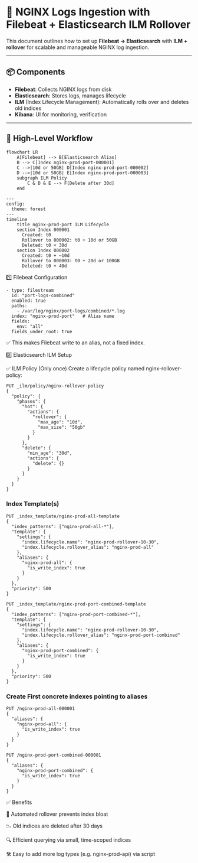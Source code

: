 # 📝 NGINX Logs Ingestion with Filebeat + Elasticsearch ILM Rollover

This document outlines how to set up **Filebeat → Elasticsearch** with **ILM + rollover** for scalable and manageable NGINX log ingestion.

---

## 📦 Components

- **Filebeat**: Collects NGINX logs from disk
- **Elasticsearch**: Stores logs, manages lifecycle
- **ILM** (Index Lifecycle Management): Automatically rolls over and deletes old indices
- **Kibana**: UI for monitoring, verification

---

## 🔁 High-Level Workflow


```mermaid
flowchart LR
    A[Filebeat] --> B[Elasticsearch Alias]
    B --> C[Index nginx-prod-port-000001]
    C -->|10d or 50GB| D[Index nginx-prod-port-000002]
    D -->|10d or 50GB| E[Index nginx-prod-port-000003]
    subgraph ILM Policy
        C & D & E --> F[Delete after 30d]
    end
```

```mermaid
---
config:
  theme: forest
---
timeline
    title nginx-prod-port ILM Lifecycle
    section Index 000001
      Created: t0
      Rollover to 000002: t0 + 10d or 50GB
      Deleted: t0 + 30d
    section Index 000002
      Created: t0 + ~10d
      Rollover to 000003: t0 + 20d or 100GB
      Deleted: t0 + 40d
```
1️⃣ Filebeat Configuration
```
- type: filestream
  id: "port-logs-combined"
  enabled: true
  paths:
    - /var/log/nginx/port-logs/combined/*.log
  index: "nginx-prod-port"   # Alias name
  fields:
    env: "all"
  fields_under_root: true
```
✅ This makes Filebeat write to an alias, not a fixed index.

2️⃣ Elasticsearch ILM Setup


✅ ILM Policy (Only once)
Create a lifecycle policy named nginx-rollover-policy:
```
PUT _ilm/policy/nginx-rollover-policy
{
  "policy": {
    "phases": {
      "hot": {
        "actions": {
          "rollover": {
            "max_age": "10d",
            "max_size": "50gb"
          }
        }
      },
      "delete": {
        "min_age": "30d",
        "actions": {
          "delete": {}
        }
      }
    }
  }
}
```

### Index Template(s)

```
PUT _index_template/nginx-prod-all-template
{
  "index_patterns": ["nginx-prod-all-*"],
  "template": {
    "settings": {
      "index.lifecycle.name": "nginx-prod-rollover-10-30",
      "index.lifecycle.rollover_alias": "nginx-prod-all"
    },
    "aliases": {
      "nginx-prod-all": {
        "is_write_index": true
      }
    }
  },
  "priority": 500
}

PUT _index_template/nginx-prod-port-combined-template
{
  "index_patterns": ["nginx-prod-port-combined-*"],
  "template": {
    "settings": {
      "index.lifecycle.name": "nginx-prod-rollover-10-30",
      "index.lifecycle.rollover_alias": "nginx-prod-port-combined"
    },
    "aliases": {
      "nginx-prod-port-combined": {
        "is_write_index": true
      }
    }
  },
  "priority": 500
}
```

### Create First concrete indexes pointing to aliases

```
PUT /nginx-prod-all-000001
{
  "aliases": {
    "nginx-prod-all": {
      "is_write_index": true
    }
  }
}

PUT /nginx-prod-port-combined-000001
{
  "aliases": {
    "nginx-prod-port-combined": {
      "is_write_index": true
    }
  }
}
```
✅ Benefits

🔁 Automated rollover prevents index bloat

📉 Old indices are deleted after 30 days

🔍 Efficient querying via small, time-scoped indices

🛠️ Easy to add more log types (e.g. nginx-prod-api) via script
